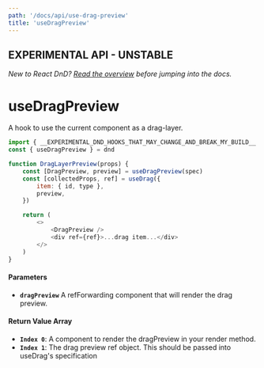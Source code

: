 ```yaml
---
path: '/docs/api/use-drag-preview'
title: 'useDragPreview'
---
```


## EXPERIMENTAL API - UNSTABLE

_New to React DnD? [Read the overview](/docs/overview) before jumping into the docs._

# useDragPreview

A hook to use the current component as a drag-layer.

```js
import { __EXPERIMENTAL_DND_HOOKS_THAT_MAY_CHANGE_AND_BREAK_MY_BUILD__ as dnd } from 'react-dnd'
const { useDragPreview } = dnd

function DragLayerPreview(props) {
	const [DragPreview, preview] = useDragPreview(spec)
	const [collectedProps, ref] = useDrag({
		item: { id, type },
		preview,
	})

	return (
		<>
			<DragPreview />
			<div ref={ref}>...drag item...</div>
		</>
	)
}
```

#### Parameters

- **`dragPreview`** A refForwarding component that will render the drag preview.

#### Return Value Array

- **`Index 0`**: A component to render the dragPreview in your render method.
- **`Index 1`**: The drag preview ref object. This should be passed into useDrag's specification
